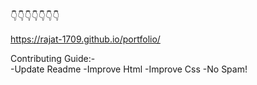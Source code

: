 👇👇👇👇👇👇👇


https://rajat-1709.github.io/portfolio/


Contributing Guide:-
<br>
-Update Readme
-Improve Html
-Improve Css
-No Spam!
